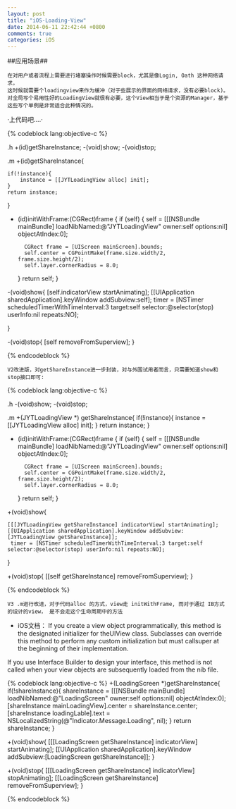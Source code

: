 ```yaml
---
layout: post
title: "iOS-Loading-View"
date: 2014-06-11 22:42:44 +0800
comments: true
categories: iOS
---
```


##应用场景##

	在对用户或者流程上需要进行堵塞操作时候需要block，尤其是像Login, Oath 这种网络请求，
	这时候就需要个loadingview来作为缓冲（对于些展示的界面的网络请求，没有必要block)。
	对全局写个易用性好的LoadingView就很有必要，这个View相当于是个资源的Manager，基于这些写个单例是非常适合此种情况的。

·上代码吧....·

{% codeblock lang:objective-c %}

.h
+(id)getShareInstance;
-(void)show;
-(void)stop;

.m
+(id)getShareInstance{
    
    if(!instance){
        instance = [[JYTLoadingView alloc] init];
    }
    return instance;
}


- (id)initWithFrame:(CGRect)frame
{
    if (self) {
        self = [[[NSBundle mainBundle] loadNibNamed:@"JYTLoadingView" owner:self options:nil] objectAtIndex:0];
        
        CGRect frame = [UIScreen mainScreen].bounds;
        self.center = CGPointMake(frame.size.width/2, frame.size.height/2);
        self.layer.cornerRadius = 8.0;
    }
    return self;
}

-(void)show{
    [self.indicatorView startAnimating];
    [[UIApplication sharedApplication].keyWindow addSubview:self];
     timer = [NSTimer scheduledTimerWithTimeInterval:3 target:self selector:@selector(stop) userInfo:nil repeats:NO];
    
}

-(void)stop{
    [self removeFromSuperview];
}

{% endcodeblock %}

`V2改进版，对getShareInstance进一步封装，对与外围试用者而言，只需要知道show和stop接口即可:`

{% codeblock lang:objective-c %}

.h
-(void)show;
-(void)stop;

.m
+(JYTLoadingView *) getShareInstance{
    if(!instance){
        instance = [[JYTLoadingView alloc] init];
    }
    return instance;
}

- (id)initWithFrame:(CGRect)frame
{
    if (self) {
        self = [[[NSBundle mainBundle] loadNibNamed:@"JYTLoadingView" owner:self options:nil] objectAtIndex:0];
        
        CGRect frame = [UIScreen mainScreen].bounds;
        self.center = CGPointMake(frame.size.width/2, frame.size.height/2);
        self.layer.cornerRadius = 8.0;
    }
    return self;
}

+(void)show{
    
    [[[JYTLoadingView getShareInstance] indicatorView] startAnimating];
    [[UIApplication sharedApplication].keyWindow addSubview: [JYTLoadingView getShareInstance]];
     timer = [NSTimer scheduledTimerWithTimeInterval:3 target:self selector:@selector(stop) userInfo:nil repeats:NO];
}

+(void)stop{
    [[self getShareInstance] removeFromSuperview];
}


{% endcodeblock %}


`V3 .m进行改进，对于代码alloc 的方式，view走 initWithFrame, 而对于通过 IB方式的设计的view， 是不会走这个生命周期中的方法`


* iOS文档：
If you create a view object programmatically, this method is the designated initializer for theUIView class. Subclasses can override this method to perform any custom initialization but must callsuper at the beginning of their implementation.

If you use Interface Builder to design your interface, this method is not called when your view objects are subsequently loaded from the nib file.

{% codeblock lang:objective-c %}
+(LoadingScreen *)getShareInstance{
    if(!shareInstance){
        shareInstance = [[[NSBundle mainBundle] loadNibNamed:@"LoadingScreen" owner:self options:nil] objectAtIndex:0];
        [shareInstance mainLoadingView].center = shareInstance.center;
        [shareInstance loadingLable].text = NSLocalizedString(@"Indicator.Message.Loading", nil);
    }
    return shareInstance;
}

+(void)show{
    [[[LoadingScreen getShareInstance] indicatorView] startAnimating];
    [[UIApplication sharedApplication].keyWindow addSubview:[LoadingScreen getShareInstance]];
}

+(void)stop{
    [[[LoadingScreen getShareInstance] indicatorView] stopAnimating];
    [[LoadingScreen getShareInstance] removeFromSuperview];
}

{% endcodeblock %}

